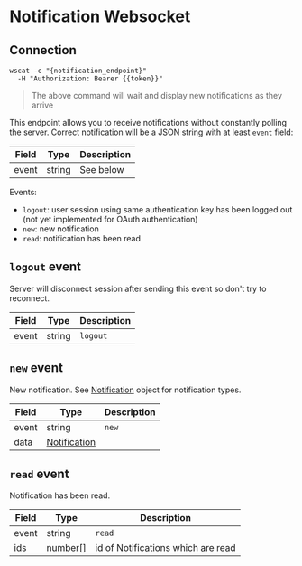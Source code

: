 # Notification Websocket

## Connection

```shell
wscat -c "{notification_endpoint}"
  -H "Authorization: Bearer {{token}}"
```

> The above command will wait and display new notifications as they arrive

This endpoint allows you to receive notifications without constantly polling the server. Correct notification will be a JSON string with at least `event` field:

Field | Type   | Description
----- | ------ | -----------
event | string | See below

Events:

- `logout`: user session using same authentication key has been logged out (not yet implemented for OAuth authentication)
- `new`: new notification
- `read`: notification has been read


## `logout` event

Server will disconnect session after sending this event so don't try to reconnect.

Field | Type   | Description
----- | ------ | -----------
event | string | `logout`

## `new` event

New notification. See [Notification](#notification) object for notification types.

Field | Type                          | Description
----- | ----------------------------- | -----------
event | string                        | `new`
data  | [Notification](#notification) |


## `read` event

Notification has been read.

Field | Type    | Description
----- | ------- | ----------------------------------
event| string   | `read`
ids  | number[] | id of Notifications which are read
